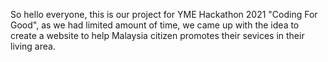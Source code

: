 So hello everyone, this is our project for YME Hackathon 2021 "Coding For Good", as we had limited amount of time, we came up with the idea to create a website to help Malaysia citizen promotes their sevices in their living area.
